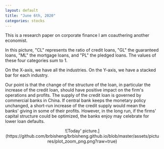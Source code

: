 ```yaml
---
layout: default
title: "June 6th, 2020"
categories: stocks
---
```


<div style="text-indent = 3px">
This is a research paper on corporate finance I am coauthering another economist. 

In this picture, "CL" represents the ratio of credit loans, "GL" the guaranteed loans, "ML" the mortgage loans, and "PL" the pledged loans. The values of these four categories sum to 1.

On the X-axis, we have all the industries. On the Y-axis, we have a stacked bar for each industry.

Our point is that the change of the structure of the loan, in particular the increase of the credit loan, should have positive impact on the firm's operations and profits. The supply of the credit loan is governed by commercial banks in China. If central bank keeps the monetary policy unchanged, a short-run increase of the credit supply would mean the banks' giving in some of their profits. However, in the long run, if the firms' capital structure could be optimized, the banks enjoy may celebrate for lower loan defaults.

</div>

<div style = "text-align: center">
![Today' picture.](https://github.com/brbisheng/brbisheng.github.io/blob/master/assets/pictures/plot_zoom_png.png?raw=true)
</div>
